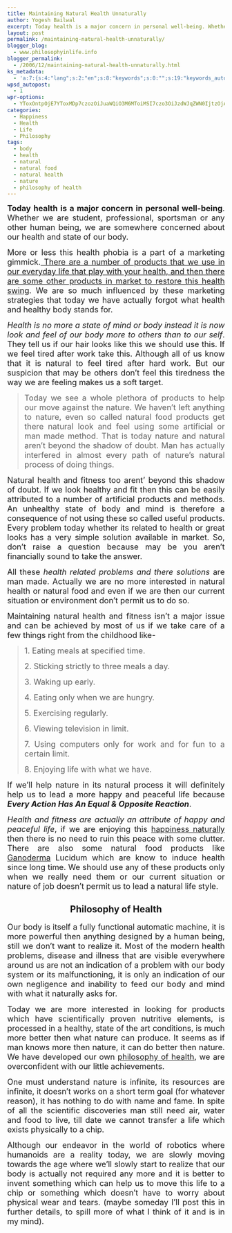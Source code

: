 ```yaml
---
title: Maintaining Natural Health Unnaturally
author: Yogesh Bailwal
excerpt: Today health is a major concern in personal well-being. Whether we are student, professional, sportsman or any other human being, we are somewhere concerned about our health and state of our body.
layout: post
permalink: /maintaining-natural-health-unnaturally/
blogger_blog:
  - www.philosophyinlife.info
blogger_permalink:
  - /2006/12/maintaining-natural-health-unnaturally.html
ks_metadata:
  - 'a:7:{s:4:"lang";s:2:"en";s:8:"keywords";s:0:"";s:19:"keywords_autoupdate";s:1:"0";s:11:"description";s:0:"";s:22:"description_autoupdate";s:1:"0";s:5:"title";s:0:"";s:6:"robots";s:12:"index,follow";}'
wpsd_autopost:
  - 1
wpr-options:
  - YToxOntpOjE7YToxMDp7czozOiJuaWQiO3M6MToiMSI7czo3OiJzdWJqZWN0IjtzOjA6IiI7czo4OiJ0ZXh0Ym9keSI7czowOiIiO3M6ODoiaHRtbGJvZHkiO3M6MDoiIjtzOjc6ImRpc2FibGUiO2k6MDtzOjE1OiJub2N1c3RvbWl6YXRpb24iO2k6MTtzOjEyOiJub3Bvc3RzZXJpZXMiO2k6MTtzOjEwOiJodG1sZW5hYmxlIjtpOjE7czoxMjoiYXR0YWNoaW1hZ2VzIjtpOjE7czoyMToic2tpcGFjdGl2ZXN1YnNjcmliZXJzIjtpOjA7fX0=
categories:
  - Happiness
  - Health
  - Life
  - Philosophy
tags:
  - body
  - health
  - natural
  - natural food
  - natural health
  - nature
  - philosophy of health
---
```

<p class="MsoNormal" style="text-align: justify;">
  <span style="font-size: 130%;"><span style="font-weight: bold;">Today health is a major concern in personal well-being</span>.</span><span style="font-size: 130%;"> </span><span style="font-size: 130%;">Whether we are student, professional, sportsman or any other human being, we are somewhere concerned about our health and state of our body.</span>
</p>

<p class="MsoNormal" style="text-align: justify;">
  <span style="font-size: 130%;">More or less this health phobia is a part of a marketing gimmick.</span><span style="text-decoration: underline;"><span style="font-size: 130%;"> </span></span><span style="font-size: 130%;"><span style="text-decoration: underline;">There are a number of products that we use in our everyday life that play with your health, and then there are some other products in market to restore this health swing</span>. We are so much influenced by these marketing strategies that today we have actually forgot what health and healthy body stands for.</span>
</p>

<p class="MsoNormal" style="text-align: justify;">
  <span style="font-size: 130%;"><em>Health is no more a state of mind or body instead it is now look and feel of our body more to others than to our self</em>. They tell us if our hair looks like this we should use this. If we feel tired after work take this.</span><span style="font-size: 130%;"> </span><span style="font-size: 130%;">Although all of us know that it is natural to feel tired after hard work. But our suspicion that may be others don&#8217;t feel this tiredness the way we are feeling makes us a soft target.</span>
</p>

> <p class="MsoNormal" style="text-align: justify;">
>   <span style="font-size: 130%;">Today we see a whole plethora of products to help our move against the nature. We haven&#8217;t left anything to nature, even so called natural food products get there natural look and feel using some artificial or man made method. That is today nature and natural aren&#8217;t beyond the shadow of doubt. Man has actually interfered in almost every path of nature&#8217;s natural process of doing things.</span>
> </p>

<p class="MsoNormal" style="text-align: justify;">
  <span style="font-size: 130%;">Natural health and fitness too arent&#8217; beyond this shadow of doubt.</span><span style="font-size: 130%;"> </span><span style="font-size: 130%;">If we look healthy and fit then this can be easily attributed to a number of artificial products and methods.</span><span style="font-size: 130%;"> </span><span style="font-size: 130%;">An unhealthy state of body and mind is therefore a consequence of not using these so called useful products. Every problem today whether its related to health or great looks has a very simple solution available in market. So, don&#8217;t raise a question because may be you aren&#8217;t financially sound to take the answer.</span>
</p>

<p class="MsoNormal" style="text-align: justify;">
  <span style="font-size: 130%;">All these </span><span style="font-style: italic; font-size: 130%;">health related problems and there solutions</span><span style="font-size: 130%;"> are man made.</span><span style="font-size: 130%;"> </span><span style="font-size: 130%;">Actually we are no more interested in natural health or natural food and even if we are then our current situation or environment don&#8217;t permit us to do so.</span>
</p>

<p class="MsoNormal" style="text-align: justify;">
  <span style="font-size: 130%;">Maintaining natural health and fitness isn&#8217;t a major issue and can be achieved by most of us if we take care of a few things right from the childhood like-</span>
</p>

> <p class="MsoNormal" style="text-align: justify;">
>   <span style="font-size: 130%;">1.</span><span style="font-size: 130%;"> </span><span style="font-size: 130%;">Eating meals at specified time.</span>
> </p>
> 
> <p class="MsoNormal" style="text-align: justify;">
>   <span style="font-size: 130%;">2. </span><span style="font-size: 130%;"> </span><span style="font-size: 130%;">Sticking strictly to three meals a day.</span>
> </p>
> 
> <p class="MsoNormal" style="text-align: justify;">
>   <span style="font-size: 130%;">3. </span><span style="font-size: 130%;"> </span><span style="font-size: 130%;">Waking up early.</span>
> </p>
> 
> <p class="MsoNormal" style="text-align: justify;">
>   <span style="font-size: 130%;">4. </span><span style="font-size: 130%;"> </span><span style="font-size: 130%;">Eating only when we are hungry.</span>
> </p>
> 
> <p class="MsoNormal" style="text-align: justify;">
>   <span style="font-size: 130%;">5. </span><span style="font-size: 130%;"> </span><span style="font-size: 130%;">Exercising regularly.</span>
> </p>
> 
> <p class="MsoNormal" style="text-align: justify;">
>   <span style="font-size: 130%;">6.</span><span style="font-size: 130%;"> </span><span style="font-size: 130%;">Viewing television in limit.</span>
> </p>
> 
> <p class="MsoNormal" style="text-align: justify;">
>   <span style="font-size: 130%;">7.</span><span style="font-size: 130%;"> </span><span style="font-size: 130%;">Using computers only for work and for fun to a certain limit.</span>
> </p>
> 
> <p class="MsoNormal" style="text-align: justify;">
>   <span style="font-size: 130%;">8.</span><span style="font-size: 130%;"> </span><span style="font-size: 130%;">Enjoying life with what we have.</span>
> </p>

<p class="MsoNormal" style="text-align: justify;">
  <span style="font-size: 130%;"> </span>
</p>

<p class="MsoNormal" style="text-align: justify;">
  <span style="font-size: 130%;">If we&#8217;ll help nature in its natural process it will definitely help us to lead a more happy and peaceful life because <strong><em>Every Action Has An Equal & Opposite Reaction</em></strong>.</span>
</p>

<p class="MsoNormal" style="text-align: justify;">
  <span style="font-size: 130%;"><em>Health and fitness are actually an attribute of happy and peaceful life</em>, if we are enjoying this <a href="http://www.philosophyinlife.info/philosophy-of-happiness-2/" target="_self">happiness naturally</a> then there is no need to ruin this peace with some clutter.</span><span style="font-size: 130%;"> </span><span style="font-size: 130%;">There are also some natural food products like <a href="http://www.healthyganoderma.com/natural-health-care/health-benefits-of-ganoderma-mushrooms/" target="_blank">Ganoderma</a> Lucidum which are know to induce health since long time. We should use any of these products only when we really need them or our current situation or nature of job doesn&#8217;t permit us to lead a natural life style.</span>
</p>

<h2 style="text-align: center;">
  Philosophy of Health
</h2>

<p class="MsoNormal" style="text-align: justify;">
  <span style="font-size: 130%;">Our body is itself a fully functional automatic machine, it is more powerful then anything designed by a human being, still we don&#8217;t want to realize it. Most of the modern health problems, disease and illness that are visible everywhere around us are not an indication of a problem with our body system or its malfunctioning, it is only an indication of our own negligence and inability to feed our body and mind with what it naturally asks for.</span>
</p>

<p class="MsoNormal" style="text-align: justify;">
  <span style="font-size: 130%;">Today we are more interested in looking for products which have scientifically proven nutritive elements, is processed in a healthy, state of the art conditions, is much more better then what nature can produce. It seems as if man knows more then nature, it can do better then nature. We have developed our own <a title="Maintaining Natural Health Unnaturally" href="http://www.philosophyinlife.info/maintaining-natural-health-unnaturally/" target="_self">philosophy of health</a>, we are overconfident with our little achievements.<br /> </span>
</p>

<p class="MsoNormal" style="text-align: justify;">
  <span style="font-size: 130%;">One must understand nature is infinite, its resources are infinite, it doesn&#8217;t works on a short term goal (for whatever reason), it has nothing to do with name and fame. In spite of all the scientific discoveries man still need air, water and food to live, till date we cannot transfer a life which exists physically to a chip.</span>
</p>

<p class="MsoNormal" style="text-align: justify;">
  <span style="font-size: 130%;">Although our endeavor in the world of robotics where humanoids are a reality today, we are slowly moving towards the age where we&#8217;ll slowly start to realize that our body is actually not required any more and it is better to invent something which can help us to move this life to a chip or something which doesn&#8217;t have to worry about physical wear and tears. (maybe someday I&#8217;ll post this in further details, to spill more of what I think of it and is in my mind).<br /> </span>
</p>

<p class="MsoNormal" style="text-align: justify;">
  <span style="font-size: 130%;"><br /> </span>
</p>
